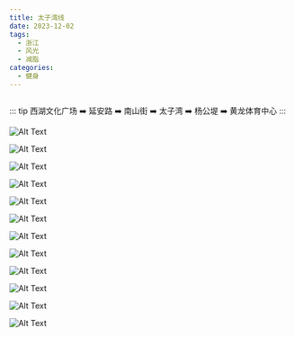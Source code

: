 ```yaml
---
title: 太子湾线
date: 2023-12-02
tags:
  - 浙江
  - 风光
  - 减脂
categories:
  - 健身
---
```


<img src="https://www.ohpooh.space/%E6%91%84%E5%BD%B1%2F%E5%A4%AA%E5%AD%90%E6%B9%BE%E7%BA%BF%2Fhaou-1068814.jpg" alt="">

<!-- more -->

::: tip
西湖文化广场 ➡️ 延安路 ➡️ 南山街 ➡️ 太子湾 ➡️ 杨公堤 ➡️ 黄龙体育中心
:::

![Alt Text](https://www.ohpooh.space/%E6%91%84%E5%BD%B1%2F%E5%A4%AA%E5%AD%90%E6%B9%BE%E7%BA%BF%2Fhaou-1068761.jpg)

![Alt Text](https://www.ohpooh.space/%E6%91%84%E5%BD%B1%2F%E5%A4%AA%E5%AD%90%E6%B9%BE%E7%BA%BF%2Fhaou-1068763.jpg)

![Alt Text](https://www.ohpooh.space/%E6%91%84%E5%BD%B1%2F%E5%A4%AA%E5%AD%90%E6%B9%BE%E7%BA%BF%2Fhaou-1068787.jpg)

![Alt Text](https://www.ohpooh.space/%E6%91%84%E5%BD%B1%2F%E5%A4%AA%E5%AD%90%E6%B9%BE%E7%BA%BF%2Fhaou-1068789.jpg)

![Alt Text](https://www.ohpooh.space/%E6%91%84%E5%BD%B1%2F%E5%A4%AA%E5%AD%90%E6%B9%BE%E7%BA%BF%2Fhaou-1068794.jpg)

![Alt Text](https://www.ohpooh.space/%E6%91%84%E5%BD%B1%2F%E5%A4%AA%E5%AD%90%E6%B9%BE%E7%BA%BF%2Fhaou-1068795.jpg)

![Alt Text](https://www.ohpooh.space/%E6%91%84%E5%BD%B1%2F%E5%A4%AA%E5%AD%90%E6%B9%BE%E7%BA%BF%2Fhaou-1068804.jpg)

![Alt Text](https://www.ohpooh.space/%E6%91%84%E5%BD%B1%2F%E5%A4%AA%E5%AD%90%E6%B9%BE%E7%BA%BF%2Fhaou-1068807.jpg)

![Alt Text](https://www.ohpooh.space/%E6%91%84%E5%BD%B1%2F%E5%A4%AA%E5%AD%90%E6%B9%BE%E7%BA%BF%2Fhaou-1068808.jpg)

![Alt Text](https://www.ohpooh.space/%E6%91%84%E5%BD%B1%2F%E5%A4%AA%E5%AD%90%E6%B9%BE%E7%BA%BF%2Fhaou-1068812.jpg)

![Alt Text](https://www.ohpooh.space/%E6%91%84%E5%BD%B1%2F%E5%A4%AA%E5%AD%90%E6%B9%BE%E7%BA%BF%2Fhaou-1068822.jpg)

![Alt Text](https://www.ohpooh.space/%E6%91%84%E5%BD%B1%2F%E5%A4%AA%E5%AD%90%E6%B9%BE%E7%BA%BF%2Fhaou-1068831.jpg)
